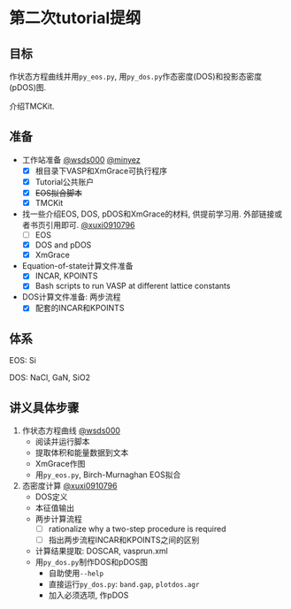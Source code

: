 # 第二次tutorial提纲

## 目标

作状态方程曲线并用`py_eos.py`, 用`py_dos.py`作态密度(DOS)和投影态密度(pDOS)图.

介绍TMCKit.

## 准备

- 工作站准备 [@wsds000](https://github.com/wsds000) [@minyez](https://github.com/minyez)
  - [x] 根目录下VASP和XmGrace可执行程序
  - [x] Tutorial公共账户
  - [x] ~~EOS拟合脚本~~
  - [x] TMCKit
- 找一些介绍EOS, DOS, pDOS和XmGrace的材料, 供提前学习用. 外部链接或者书页引用即可. [@xuxi0910796](https://github.com/xuxi0910796)
  - [ ] EOS
  - [x] DOS and pDOS
  - [x] XmGrace
- Equation-of-state计算文件准备
  - [x] INCAR, KPOINTS
  - [x] Bash scripts to run VASP at different lattice constants
- DOS计算文件准备: 两步流程
  - [x] 配套的INCAR和KPOINTS

## 体系

EOS: Si

DOS: NaCl, GaN, SiO2

## 讲义具体步骤

1. 作状态方程曲线 [@wsds000](https://github.com/wsds000)
    - 阅读并运行脚本
    - 提取体积和能量数据到文本
    - XmGrace作图
    - 用`py_eos.py`, Birch-Murnaghan EOS拟合
2. 态密度计算 [@xuxi0910796](https://github.com/xuxi0910796)
    - DOS定义
    - 本征值输出
    - 两步计算流程
      - [ ] rationalize why a two-step procedure is required
      - [ ] 指出两步流程INCAR和KPOINTS之间的区别
    - 计算结果提取: DOSCAR, vasprun.xml
    - 用`py_dos.py`制作DOS和pDOS图
      - 自助使用`--help`
      - 直接运行`py_dos.py`: `band.gap`, `plotdos.agr`
      - 加入必须选项, 作pDOS
